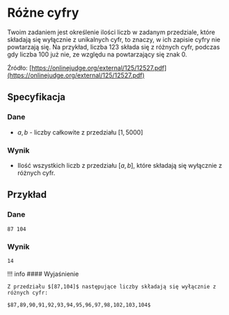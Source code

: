 # Różne cyfry

Twoim zadaniem jest określenie ilości liczb w zadanym przedziale, które składają się wyłącznie z unikalnych cyfr, to znaczy, w ich zapisie cyfry nie powtarzają się. Na przykład, liczba $123$ składa się z różnych cyfr, podczas gdy liczba $100$ już nie, ze względu na powtarzający się znak $0$.

Źródło: [https://onlinejudge.org/external/125/12527.pdf](https://onlinejudge.org/external/125/12527.pdf)

## Specyfikacja

### Dane

* $a, b$ - liczby całkowite z przedziału $[1,5000]$

### Wynik

* Ilość wszystkich liczb z przedziału $[a,b]$, które składają się wyłącznie z różnych cyfr.

## Przykład

### Dane

```
87 104
```

### Wynik

```
14
```

!!! info
	#### Wyjaśnienie
	
	Z przedziału $[87,104]$ następujące liczby składają się wyłącznie z różnych cyfr:
	
	$87,89,90,91,92,93,94,95,96,97,98,102,103,104$

